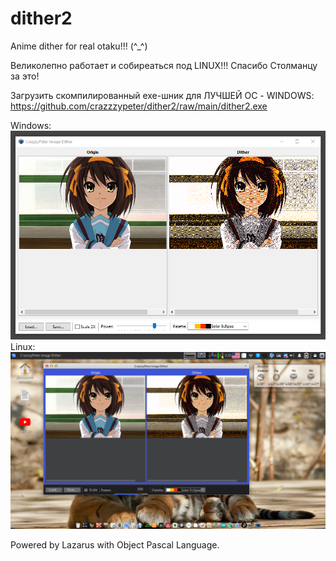 # dither2

Anime dither for real otaku!!! (^_^)

Великолепно работает и собиреаться под LINUX!!! Спасибо Столманцу за это!  

Загрузить скомпилированный exe-шник для ЛУЧШЕЙ ОС - WINDOWS: https://github.com/crazzzypeter/dither2/raw/main/dither2.exe

Windows:  
![scr.png](scr.png)
Linux:  
![scr_pomoyka.png](scr_pomoyka.png)


Powered by Lazarus with Object Pascal Language.
